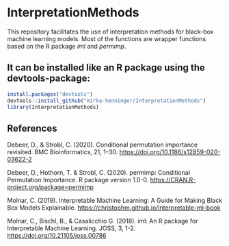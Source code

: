 # InterpretationMethods

This repository facilitates the use of interpretation methods for black-box machine learning models. Most of the functions are wrapper functions based on the R package *iml* and *permimp*. 


It can be installed like an R package using the devtools-package:
----------------------------------------------------------

``` r
install.packages("devtools")
devtools::install_github("mirka-henninger/InterpretationMethods")
library(InterpretationMethods)
```

References
----------
Debeer, D., & Strobl, C. (2020). Conditional permutation importance revisited. BMC Bioinformatics, 21, 1–30. https://doi.org/10.1186/s12859-020-03622-2

Debeer, D., Hothorn, T. & Strobl, C. (2020). permimp: Conditional Permutation Importance. R package version 1.0-0. https://CRAN.R-project.org/package=permimp

Molnar, C. (2019). Interpretable Machine Learning: A Guide for Making Black Box Models Explainable. https://christophm.github.io/interpretable-ml-book

Molnar, C., Bischl, B., & Casalicchio G. (2018). iml: An R package for Interpretable Machine Learning. JOSS, 3, 1-2. https://doi.org/10.21105/joss.00786
